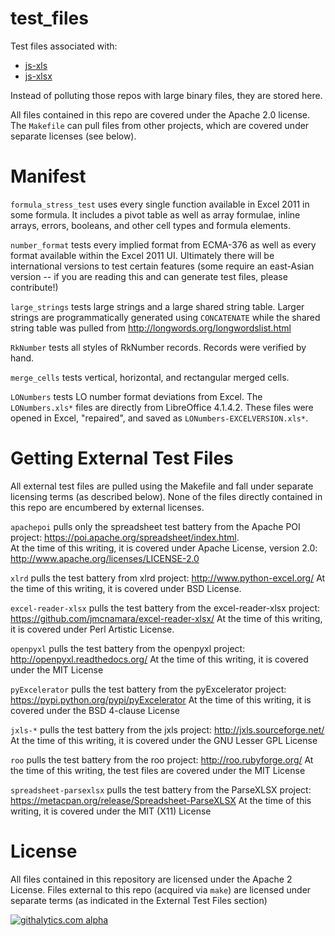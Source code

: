 # test_files

Test files associated with:

 - [js-xls](https://github.com/SheetJS/js-xls)
 - [js-xlsx](https://github.com/SheetJS/js-xlsx)

Instead of polluting those repos with large binary files, they are stored here.

All files contained in this repo are covered under the Apache 2.0 license.
The `Makefile` can pull files from other projects, which are covered under 
separate licenses (see below).

# Manifest

`formula_stress_test` uses every single function available in Excel 2011 in some
formula.  It includes a pivot table as well as array formulae, inline arrays,
errors, booleans, and other cell types and formula elements.

`number_format` tests every implied format from ECMA-376 as well as every format
available within the Excel 2011 UI.  Ultimately there will be international
versions to test certain features (some require an east-Asian version -- if you
are reading this and can generate test files, please contribute!)

`large_strings` tests large strings and a large shared string table.  Larger
strings are programmatically generated using `CONCATENATE` while the shared
string table was pulled from <http://longwords.org/longwordslist.html>

`RkNumber` tests all styles of RkNumber records.  Records were verified by hand.

`merge_cells` tests vertical, horizontal, and rectangular merged cells. 

`LONumbers` tests LO number format deviations from Excel.  The `LONumbers.xls*`
files are directly from LibreOffice 4.1.4.2.  These files were opened in Excel,
"repaired", and saved as `LONumbers-EXCELVERSION.xls*`.

# Getting External Test Files

All external test files are pulled using the Makefile and fall under separate 
licensing terms (as described below).  None of the files directly contained in 
this repo are encumbered by external licenses.

`apachepoi` pulls only the spreadsheet test battery from the Apache POI project:
<https://poi.apache.org/spreadsheet/index.html>.  
At the time of this writing, it is covered under Apache License, version 2.0: 
<http://www.apache.org/licenses/LICENSE-2.0>

`xlrd` pulls the test battery from xlrd project: <http://www.python-excel.org/>
At the time of this writing, it is covered under BSD License.

`excel-reader-xlsx` pulls the test battery from the excel-reader-xlsx project:
<https://github.com/jmcnamara/excel-reader-xlsx/>
At the time of this writing, it is covered under Perl Artistic License.

`openpyxl` pulls the test battery from the openpyxl project: 
<http://openpyxl.readthedocs.org/>
At the time of this writing, it is covered under the MIT License

`pyExcelerator` pulls the test battery from the pyExcelerator project:
<https://pypi.python.org/pypi/pyExcelerator>
At the time of this writing, it is covered under the BSD 4-clause License

`jxls-*` pulls the test battery from the jxls project: 
<http://jxls.sourceforge.net/>
At the time of this writing, it is covered under the GNU Lesser GPL License 

`roo` pulls the test battery from the roo project: <http://roo.rubyforge.org/>
At the time of this writing, the test files are covered under the MIT License 

`spreadsheet-parsexlsx` pulls the test battery from the ParseXLSX project:
<https://metacpan.org/release/Spreadsheet-ParseXLSX>
At the time of this writing, it is covered under the MIT (X11) License

# License

All files contained in this repository are licensed under the Apache 2 License. 
Files external to this repo (acquired via `make`) are licensed under separate
terms (as indicated in the External Test Files section)

[![githalytics.com alpha](https://cruel-carlota.pagodabox.com/1a1b91956aee094414d49d818560a2b5 "githalytics.com")](http://githalytics.com/SheetJS/test_files)
